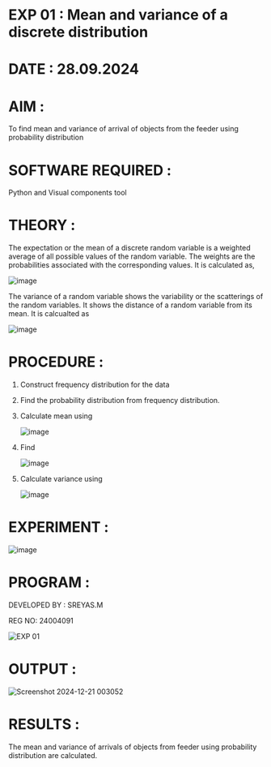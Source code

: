 # EXP 01 : Mean and variance of a discrete  distribution
# DATE : 28.09.2024
# AIM : 

To find mean and variance of arrival of objects from the feeder using probability distribution

# SOFTWARE REQUIRED :  

Python and Visual components tool

# THEORY :

The expectation or the mean of a discrete random variable is a weighted average of all possible
values of the random variable. The weights are the probabilities associated with the corresponding values. 
It is calculated as,

![image](https://user-images.githubusercontent.com/103921593/192938463-e34177f4-f188-48a0-bda2-8f6d1d660ed2.png)

The variance of a random variable shows the variability or the scatterings of the random variables.
It shows the distance of a random variable from its mean. It is calcualted as

![image](https://user-images.githubusercontent.com/103921593/192938695-99fedc01-34d5-4d36-84df-5880e766ed0c.png)


# PROCEDURE :

1. Construct frequency distribution for the data

2. Find the  probability distribution from frequency distribution.

3. Calculate mean using 
   
   ![image](https://user-images.githubusercontent.com/103921593/192940431-03b81777-c54d-4286-b4f4-82dfe7666b4c.png)

4. Find  
   
      ![image](https://user-images.githubusercontent.com/103921593/192940255-2d9dd746-6875-4a6d-877b-6da6cdb96ab1.png)

5.  Calculate variance using 
  
      ![image](https://user-images.githubusercontent.com/103921593/192942852-913550a9-fabe-4a55-b956-0487b18bbd97.png)


# EXPERIMENT  :

![image](https://user-images.githubusercontent.com/103921593/229993174-5b67e57e-3e01-4ac4-9f83-410a932b22bf.png)

# PROGRAM :
DEVELOPED BY : SREYAS.M

REG NO: 24004091

![EXP 01](https://github.com/user-attachments/assets/14c84572-6200-4bec-b99c-9fc668ea594c)

# OUTPUT :
![Screenshot 2024-12-21 003052](https://github.com/user-attachments/assets/b147ad9e-63d5-495d-b121-d0a4824eb27e)


# RESULTS :
The mean and variance of arrivals of objects from feeder using probability distribution are calculated.

